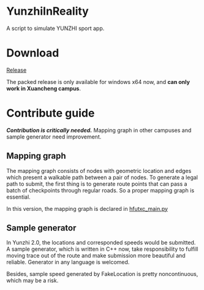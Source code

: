 # YunzhiInReality
A script to simulate YUNZHI sport app.

# Download
[Release](https://github.com/fundfreeman/YunzhiInReality/releases)

The packed release is only available for windows x64 now, and **can only work in Xuancheng campus**.

# Contribute guide

***Contribution is critically needed.***
Mapping graph in other campuses and sample generator need improvement.

## Mapping graph
The mapping graph consists of nodes with geometric location and edges which present a walkable path between a pair of nodes.
To generate a legal path to submit, the first thing is to generate route points that can pass a batch of checkpoints through regular roads.
So a proper mapping graph is essential.

In this version, the mapping graph is declared in [hfutxc_main.py](https://github.com/fundfreeman/YunzhiInReality/blob/main/hfutxc_main.py)

## Sample generator
In Yunzhi 2.0, the locations and corresponded speeds would be submitted.
A sample generator, which is written in C++ now, take responsibility to fulfill moving trace out of the route and make submission more beautiful and reliable.
Generator in any language is welcomed.

Besides, sample speed generated by FakeLocation is pretty noncontinuous, which may be a risk.
